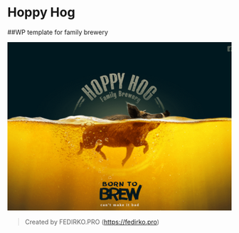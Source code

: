 # Hoppy Hog
##WP template for family brewery 

![hoppyhog](screenshot.png)

>Created by FEDIRKO.PRO (https://fedirko.pro)